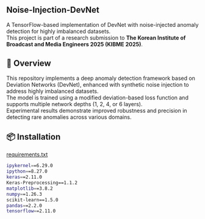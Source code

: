 ## Noise-Injection-DevNet
A TensorFlow-based implementation of DevNet with noise-injected anomaly detection for highly imbalanced datasets.  
This project is part of a research submission to **The Korean Institute of Broadcast and Media Engineers 2025 (KIBME 2025)**.


## 🚀 Overview
This repository implements a deep anomaly detection framework based on Deviation Networks (DevNet), enhanced with synthetic noise injection to address highly imbalanced datasets.  
The model is trained using a modified deviation-based loss function and supports multiple network depths (1, 2, 4, or 6 layers).  
Experimental results demonstrate improved robustness and precision in detecting rare anomalies across various domains.


## 📦 Installation
[requirements.txt](https://github.com/user-attachments/files/20450055/requirements.txt)
```bash
ipykernel==6.29.0 
ipython==8.27.0 
keras==2.11.0 
Keras-Preprocessing==1.1.2 
matplotlib==3.8.2 
numpy==1.26.3 
scikit-learn==1.5.0 
pandas==2.2.0 
tensorflow==2.11.0 

